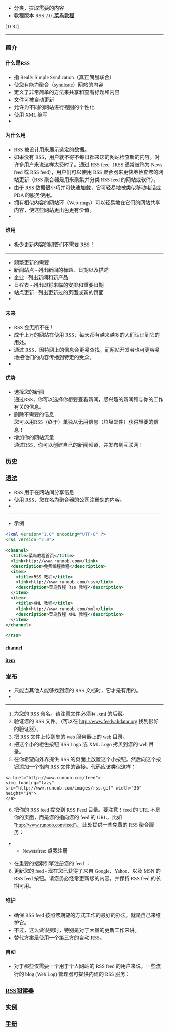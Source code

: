 <font face="SimSun" size=3>

- 分类，提取需要的内容
- 教程版本 RSS 2.0 ,[菜鸟教程](https://www.runoob.com/rss/rss-publishing.html)

[TOC]

---

### 简介

#### 什么是RSS

- 指 Really Simple Syndication（真正简易联合）
- 使您有能力聚合（syndicate）网站的内容
- 定义了非常简单的方法来共享和查看标题和内容
- 文件可被自动更新
- 允许为不同的网站进行视图的个性化
- 使用 XML 编写
- 

#### 为什么用

- RSS 被设计用来展示选定的数据。
- 如果没有 RSS，用户就不得不每日都来您的网站检查新的内容。对许多用户来说这样太费时了。通过 RSS feed（RSS 通常被称为 News feed 或 RSS feed），用户们可以使用 RSS 聚合器来更快地检查您的网站更新（RSS 聚合器是用来聚集并分类 RSS feed 的网站或软件）。
- 由于 RSS 数据很小巧并可快速加载，它可轻易地被类似移动电话或 PDA 的服务使用。
- 拥有相似内容的网站环（Web-rings）可以轻易地在它们的网站共享内容，使这些网站更出色更有价值。
- 

#### 谁用

- 极少更新内容的网管们不需要 RSS！
---
- 频繁更新的需要
- 新闻站点 - 列出新闻的标题、日期以及描述
- 企业 - 列出新闻和新产品
- 日程表 - 列出即将来临的安排和重要日期
- 站点更新 - 列出更新过的页面或新的页面
- 

#### 未来

- RSS 会无所不在！
- 成千上万的网站在使用 RSS，每天都有越来越多的人们认识到它的用处。
- 通过 RSS，因特网上的信息会更易查找，而网站开发者也可更容易地把他们的内容传播到特定的受众。
- 

#### 优势

-  选择您的新闻 <br>通过RSS，你可以选择你想要查看新闻，感兴趣的新闻和与你的工作有关的信息。
- 删除不需要的信息 <br> 您可以用RSS（终于）单独从无用信息（垃圾邮件）获得想要的信息！
- 增加你的网站流量  <br> 通过RSS，你可以创建自己的新闻频道，并发布到互联网！

### [历史](https://www.runoob.com/rss/rss-history.html)

### [语法](https://www.runoob.com/rss/rss-syntax.html)

- RSS 用于在网站间分享信息
- 使用 RSS，您在名为聚合器的公司注册您的内容。
- 

---

- 示例
~~~xml
<?xml version="1.0" encoding="UTF-8" ?>
<rss version="2.0">

<channel>
  <title>菜鸟教程首页</title>
  <link>http://www.runoob.com</link>
  <description>免费编程教程</description>
  <item>
    <title>RSS 教程</title>
    <link>http://www.runoob.com/rss</link>
    <description>菜鸟教程 Rss 教程</description>
  </item>
  <item>
    <title>XML 教程</title>
    <link>http://www.runoob.com/xml</link>
    <description>菜鸟教程 XML 教程</description>
  </item>
</channel>

</rss>
~~~

#### [channel](https://www.runoob.com/rss/rss-channel.html)

#### [item](https://www.runoob.com/rss/rss-channel.html)

### 发布

- 只能当其他人能够找到您的 RSS 文档时，它才是有用的。
- 

---

1. 为您的 RSS 命名。请注意文件必须有 .xml 的后缀。
2. 验证您的 RSS 文件。（可以在 http://www.feedvalidator.org 找到很好的验证器）。
3.  把 RSS 文件上传到您的 web 服务器上的 web 目录。
4.  把这个小的橙色按钮 RSS Logo 或 XML Logo 拷贝到您的 web 目录。
5.  在你希望向外界提供 RSS 的页面上放置这个小按钮。然后向这个按钮添加一个指向 RSS 文件的链接。代码应该类似这样：
~~~
<a href="http://www.runoob.com/feed">
<img loading="lazy" src="http://www.runoob.com/images/rss.gif" width="36" height="14">
</a>
~~~
6. 把你的 RSS feed 提交到 RSS Feed 目录。要注意！feed 的 URL 不是你的页面，而是您的指向您的 feed 的 URL，比如 "http://www.runoob.com/feed"。 此处提供一些免费的 RSS 聚合服务：
- - Newsisfree: 点我注册
7. 在重要的搜索引擎注册您的 feed ：
8. 更新您的 feed - 现在您已获得了来自 Google、Yahoo、以及 MSN 的 RSS feed 按钮。请您务必经常更新您的内容，并保持 RSS feed 的长期可用。

#### 维护

- 确保 RSS feed 按照您期望的方式工作的最好的办法，就是自己来维护它。
- 不过，这么做很费时，特别是对于大量的更新工作来讲。
- 替代方案是使用一个第三方的自动 RSS。

#### 自动

- 对于那些仅需要一个用于个人网站的 RSS feed 的用户来说，一些流行的 blog (Web Log) 管理器可提供内建的 RSS 服务：

### [RSS阅读器](https://www.runoob.com/rss/rss-readers.html)

### [实例](https://www.runoob.com/rss/rss-examples.html)

### [手册](https://www.runoob.com/rss/rss-reference.html)

</font>